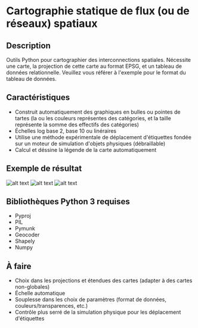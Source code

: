 # Cartographie statique de flux (ou de réseaux) spatiaux

## Description
Outils Python pour cartographier des interconnections spatiales. Nécessite une carte, la projection de cette carte au format EPSG, et un tableau de données relationnelle. Veuillez vous référer à l'exemple pour le format du tableau de données.

## Caractéristiques
* Construit automatiquement des graphiques en bulles ou pointes de tartes (la ou les couleurs représentes des catégories, et la taille représente la somme des effectifs des catégories)
* Échelles log base 2, base 10 ou linéraires
* Utilise une méthode expérimentale de déplacement d'étiquettes fondée sur un moteur de simulation d'objets physiques (débraillable)
* Calcul et déssine la légende de la carte automatiquement

## Exemple de résultat
![alt text](https://github.com/AtelierCartographique/Cartographie-Statique-Flux-Spatiaux/blob/master/images/result.png)
![alt text](https://github.com/AtelierCartographique/Cartographie-Statique-Flux-Spatiaux/blob/master/images/NFootprint-Reasons_travel_EN_Size-0.008-0.04_Scale-Linear_Palette-Set2.jpg)
![alt text](https://github.com/AtelierCartographique/Cartographie-Statique-Flux-Spatiaux/blob/master/images/NFootprint_etudiants_EN_Size-0.01-0.05_Scale-Linear_Palette-Set2.jpg)

## Bibliothèques Python 3 requises
* Pyproj
* PIL
* Pymunk
* Geocoder
* Shapely
* Numpy

## À faire
* Choix dans les projections et étendues des cartes (adapter à des cartes non-globales)
* Échelle automatique
* Souplesse dans les choix de paramètres (format de données, couleurs/transparences, etc.)
* Contrôle plus serré de la simulation physique pour les déplacement d'étiquettes
